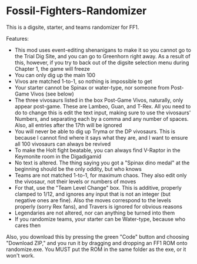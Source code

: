 # Fossil-Fighters-Randomizer
This is a digsite, starter, and teams randomizer for FF1.

Features:
- This mod uses event-editing shenanigans to make it so you cannot go to the Trial Dig Site,
  and you can go to Greenhorn right away. As a result of this, however, if you try to back out
  of the digsite selection menu during Chapter 1, the game will freeze
- You can only dig up the main 100
- Vivos are matched 1-to-1, so nothing is impossible to get
- Your starter cannot be Spinax or water-type, nor someone from Post-Game Vivos (see below)
- The three vivosaurs listed in the box Post-Game Vivos, naturally, only appear post-game.
  These are Lambeo, Guan, and T-Rex. All you need to do to change this is edit the text input,
  making sure to use the vivosaurs' Numbers, and separating each by a comma and any number of
  spaces. Also, all entries after the 17th will be ignored
- You will never be able to dig up Tryma or the DP vivosaurs. This is because I cannot find
  where it says what they are, and I want to ensure all 100 vivosaurs can always be revived
- To make the Holt fight beatable, you can always find V-Raptor in the Keymonite room in the
  Digadigamid
- No text is altered. The thing saying you got a "Spinax dino medal" at the beginning should
  be the only oddity, but who knows
- Teams are not matched 1-to-1, for maximum chaos. They also edit only the vivosaur, not their
  levels or numbers of moves
- For that, use the "Team Level Change" box. This is additive, properly clamped to 1/12, and
  ignores any input that is not an integer (but negative ones are fine). Also the moves
  correspond to the levels properly (sorry Rex fans), and Travers is ignored for obvious
  reasons
- Legendaries are not altered, nor can anything be turned into them
- If you randomize teams, your starter can be Water-type, because who cares then

Also, you download this by pressing the green "Code" button and choosing "Download ZIP," and
you run it by dragging and dropping an FF1 ROM onto randomize.exe. You MUST put the ROM in
the same folder as the exe, or it won't work.